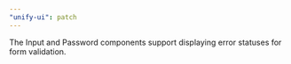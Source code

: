 ```yaml
---
"unify-ui": patch
---
```


The Input and Password components support displaying error statuses for form validation.
